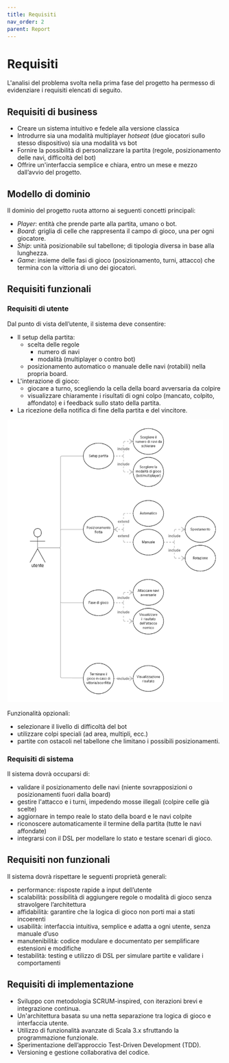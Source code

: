 ```yaml
---
title: Requisiti
nav_order: 2
parent: Report
---
```


# Requisiti
L'analisi del problema svolta nella prima fase del progetto ha permesso di evidenziare i requisiti elencati di seguito.

## Requisiti di business
- Creare un sistema intuitivo e fedele alla versione classica
- Introdurre sia una modalità multiplayer _hotseat_ (due giocatori sullo stesso dispositivo) sia una modalità vs bot
- Fornire la possibilità di personalizzare la partita (regole, posizionamento delle navi, difficoltà del bot)
- Offrire un'interfaccia semplice e chiara, entro un mese e mezzo dall’avvio del progetto.

## Modello di dominio
Il dominio del progetto ruota attorno ai seguenti concetti principali:

- _Player_: entità che prende parte alla partita, umano o bot.
- _Board_: griglia di celle che rappresenta il campo di gioco, una per ogni giocatore.
- _Ship_: unità posizionabile sul tabellone; di tipologia diversa in base alla lunghezza.
- _Game_: insieme delle fasi di gioco (posizionamento, turni, attacco) che termina con la vittoria di uno dei giocatori.

## Requisiti funzionali
### Requisiti di utente
Dal punto di vista dell’utente, il sistema deve consentire:
- Il setup della partita:
  - scelta delle regole
    - numero di navi
    - modalità (multiplayer o contro bot)
  - posizionamento automatico o manuale delle navi (rotabili) nella propria board.
- L'interazione di gioco:
  - giocare a turno, scegliendo la cella della board avversaria da colpire
  - visualizzare chiaramente i risultati di ogni colpo (mancato, colpito, affondato) 
  e i feedback sullo stato della partita.
- La ricezione della notifica di fine della partita e del vincitore.

<img src="../assets/img/use-case-diagram.png" alt="User Requirements Use Case Diagram" width="568px" height="657px" />

Funzionalità opzionali:
- selezionare il livello di difficoltà del bot
- utilizzare colpi speciali (ad area, multipli, ecc.)
- partite con ostacoli nel tabellone che limitano i possibili posizionamenti.

### Requisiti di sistema
Il sistema dovrà occuparsi di:
- validare il posizionamento delle navi (niente sovrapposizioni o posizionamenti fuori dalla board)
- gestire l'attacco e i turni, impedendo mosse illegali (colpire celle già scelte)
- aggiornare in tempo reale lo stato della board e le navi colpite
- riconoscere automaticamente il termine della partita (tutte le navi affondate)
- integrarsi con il DSL per modellare lo stato e testare scenari di gioco.

## Requisiti non funzionali
Il sistema dovrà rispettare le seguenti proprietà generali:
- performance: risposte rapide a input dell’utente
- scalabilità: possibilità di aggiungere regole o modalità di gioco senza stravolgere l’architettura
- affidabilità: garantire che la logica di gioco non porti mai a stati incoerenti
- usabilità: interfaccia intuitiva, semplice e adatta a ogni utente, senza manuale d’uso
- manutenibilità: codice modulare e documentato per semplificare estensioni e modifiche
- testabilità: testing e utilizzo di DSL per simulare partite e validare i comportamenti

## Requisiti di implementazione
- Sviluppo con metodologia SCRUM-inspired, con iterazioni brevi e integrazione continua.
- Un'architettura basata su una netta separazione tra logica di gioco e interfaccia utente.
- Utilizzo di funzionalità avanzate di Scala 3.x sfruttando la programmazione funzionale.
- Sperimentazione dell’approccio Test-Driven Development (TDD).
- Versioning e gestione collaborativa del codice.
